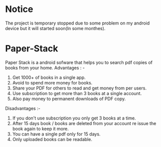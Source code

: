 # Notice
The project is temporary stopped due to some problem on my android device but it will started soon(In some monthes).


# Paper-Stack
Paper  Stack is a android sofware that helps you to search pdf copies of books from your home.
Advantages : - 
1. Get  1000+ of books in a single app.
2. Avoid to spend more money for books.
3. Share your PDF for others to read and get money from per users.
4. Use subscription to get more than 3 books at a single account.
5. Also pay money to permanent downloads of  PDF copy.


Disadvantages :-
1. If you don't use subscription you only get 3 books at a time.
2. After 15  days  book / books are deleted from your account re issue the book again to keep it more.
3. You can have a single pdf only for 15 days.
4. Only uploaded books can be readable.
